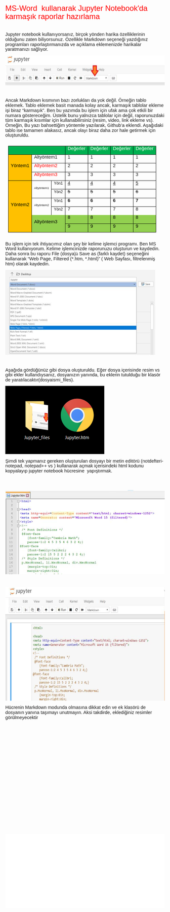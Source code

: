 <html>

<head>
<meta http-equiv=Content-Type content="text/html; charset=windows-1252">
<meta name=Generator content="Microsoft Word 15 (filtered)">
<style>
<!--
 /* Font Definitions */
 @font-face
	{font-family:Wingdings;
	panose-1:5 0 0 0 0 0 0 0 0 0;}
@font-face
	{font-family:"Cambria Math";
	panose-1:2 4 5 3 5 4 6 3 2 4;}
@font-face
	{font-family:Calibri;
	panose-1:2 15 5 2 2 2 4 3 2 4;}
 /* Style Definitions */
 p.MsoNormal, li.MsoNormal, div.MsoNormal
	{margin-top:0in;
	margin-right:0in;
	margin-bottom:8.0pt;
	margin-left:0in;
	line-height:107%;
	font-size:11.0pt;
	font-family:"Calibri",sans-serif;}
a:link, span.MsoHyperlink
	{color:blue;
	text-decoration:underline;}
a:visited, span.MsoHyperlinkFollowed
	{color:#954F72;
	text-decoration:underline;}
p
	{margin-right:0in;
	margin-left:0in;
	font-size:12.0pt;
	font-family:"Times New Roman",serif;}
pre
	{mso-style-link:"HTML Preformatted Char";
	margin:0in;
	margin-bottom:.0001pt;
	font-size:10.0pt;
	font-family:"Courier New";}
span.HTMLPreformattedChar
	{mso-style-name:"HTML Preformatted Char";
	mso-style-link:"HTML Preformatted";
	font-family:"Courier New";}
.MsoChpDefault
	{font-family:"Calibri",sans-serif;}
.MsoPapDefault
	{margin-bottom:8.0pt;
	line-height:107%;}
@page WordSection1
	{size:595.3pt 841.9pt;
	margin:1.0in 1.0in 1.0in 1.0in;}
div.WordSection1
	{page:WordSection1;}
-->
</style>

</head>

<body lang=EN-GB link=blue vlink="#954F72">

<div class=WordSection1>

<p class=MsoNormal><span lang=TR style='font-size:18.0pt;line-height:107%;
color:red'>MS-Word  kullanarak Jupyter Notebook'da karma&#351;&#305;k raporlar
haz&#305;rlama</span></p>

<p class=MsoNormal><span lang=TR>&nbsp;</span></p>

<p class=MsoNormal><span lang=TR>Jupyter notebook kullan&#305;yorsan&#305;z, birçok
yönden harika özelliklerinin oldu&#287;unu zaten biliyorsunuz. Özellikle
Markdown seçene&#287;i yazd&#305;&#287;&#305;n&#305;z programlar&#305;
raporla&#351;t&#305;rman&#305;zda ve aç&#305;klama eklemenizde harikalar
yaratman&#305;z&#305; sa&#287;l&#305;yor.</span></p>

<p class=MsoNormal><span lang=TR><img width=601 height=94 id="Picture 1"
src="Jupyter_files/image001.jpg"></span></p>

<p class=MsoNormal><span lang=TR>&nbsp;</span></p>

<p class=MsoNormal><span lang=TR>Ancak Markdown k&#305;sm&#305;n&#305;n
baz&#305; zorluklar&#305; da yok de&#287;il. Örne&#287;in tablo eklemek. Tablo
eklemek basit manada kolay ancak, karma&#351;&#305;k tablolar ekleme i&#351;i
biraz “karma&#351;&#305;k”. Ben bu yaz&#305;mda bu i&#351;lem için ufak ama çok
etkili bir numara gösterece&#287;im. Üstelik bunu yaln&#305;zca tablolar için
de&#287;il, raporunuzdaki tüm karma&#351;&#305;k k&#305;s&#305;mlar için
kullanabilirsiniz (resim, video, link ekleme vs). Örne&#287;in, Bu yaz&#305;
bahsetti&#287;im yöntemle yaz&#305;larak, Github’a eklendi. A&#351;a&#287;&#305;daki
tablo ise tamamen alakas&#305;z, ancak olay&#305; biraz daha zor hale getirmek
için olu&#351;turuldu.</span></p>

<table class=MsoNormalTable border=0 cellspacing=0 cellpadding=0 align=left
 width=468 style='width:350.85pt;border-collapse:collapse;margin-left:6.75pt;
 margin-right:6.75pt'>
 <tr style='height:12.1pt'>
  <td width=198 colspan=3 style='width:148.15pt;border:solid windowtext 1.0pt;
  background:#00B050;padding:0in 5.4pt 0in 5.4pt;height:12.1pt'></td>
  <td width=66 style='width:49.4pt;border:solid windowtext 1.0pt;border-left:
  none;background:#00B050;padding:0in 5.4pt 0in 5.4pt;height:12.1pt'>
  <p class=MsoNormal><span style='color:white'>De&#287;erler</span></p>
  </td>
  <td width=66 style='width:49.4pt;border:solid windowtext 1.0pt;border-left:
  none;background:#00B050;padding:0in 5.4pt 0in 5.4pt;height:12.1pt'>
  <p class=MsoNormal><span style='color:white'>De&#287;erler</span></p>
  </td>
  <td width=70 style='width:52.8pt;border:solid windowtext 1.0pt;border-left:
  none;background:#00B050;padding:0in 5.4pt 0in 5.4pt;height:12.1pt'>
  <p class=MsoNormal><span style='color:white'>De&#287;erler</span></p>
  </td>
  <td width=68 style='width:51.1pt;border:solid windowtext 1.0pt;border-left:
  none;background:#00B050;padding:0in 5.4pt 0in 5.4pt;height:12.1pt'>
  <p class=MsoNormal><span style='color:white'>De&#287;erler</span></p>
  </td>
 </tr>
 <tr style='height:12.1pt'>
  <td width=68 rowspan=3 style='width:51.3pt;border:solid windowtext 1.0pt;
  border-top:none;background:#FFC000;padding:0in 5.4pt 0in 5.4pt;height:12.1pt'>
  <p class=MsoNormal><span style='color:black'>Yöntem1 </span></p>
  </td>
  <td width=129 colspan=2 style='width:96.85pt;border-top:none;border-left:
  none;border-bottom:solid windowtext 1.0pt;border-right:solid windowtext 1.0pt;
  padding:0in 5.4pt 0in 5.4pt;height:12.1pt'>
  <p class=MsoNormal>Altyöntem1</p>
  </td>
  <td width=66 style='width:49.4pt;border-top:none;border-left:none;border-bottom:
  solid windowtext 1.0pt;border-right:solid windowtext 1.0pt;padding:0in 5.4pt 0in 5.4pt;
  height:12.1pt'>
  <p class=MsoNormal>1</p>
  </td>
  <td width=66 style='width:49.4pt;border-top:none;border-left:none;border-bottom:
  solid windowtext 1.0pt;border-right:solid windowtext 1.0pt;padding:0in 5.4pt 0in 5.4pt;
  height:12.1pt'>
  <p class=MsoNormal>1</p>
  </td>
  <td width=70 style='width:52.8pt;border-top:none;border-left:none;border-bottom:
  solid windowtext 1.0pt;border-right:solid windowtext 1.0pt;padding:0in 5.4pt 0in 5.4pt;
  height:12.1pt'>
  <p class=MsoNormal>1</p>
  </td>
  <td width=68 style='width:51.1pt;border-top:none;border-left:none;border-bottom:
  solid windowtext 1.0pt;border-right:solid windowtext 1.0pt;padding:0in 5.4pt 0in 5.4pt;
  height:12.1pt'>
  <p class=MsoNormal>1</p>
  </td>
 </tr>
 <tr style='height:12.6pt'>
  <td width=129 colspan=2 style='width:96.85pt;border-top:none;border-left:
  none;border-bottom:solid windowtext 1.0pt;border-right:solid windowtext 1.0pt;
  padding:0in 5.4pt 0in 5.4pt;height:12.6pt'>
  <p class=MsoNormal><span style='color:red'>Altyöntem2</span></p>
  </td>
  <td width=66 style='width:49.4pt;border-top:none;border-left:none;border-bottom:
  solid windowtext 1.0pt;border-right:solid windowtext 1.0pt;padding:0in 5.4pt 0in 5.4pt;
  height:12.6pt'>
  <p class=MsoNormal>2</p>
  </td>
  <td width=66 style='width:49.4pt;border-top:none;border-left:none;border-bottom:
  solid windowtext 1.0pt;border-right:solid windowtext 1.0pt;padding:0in 5.4pt 0in 5.4pt;
  height:12.6pt'>
  <p class=MsoNormal>2</p>
  </td>
  <td width=70 style='width:52.8pt;border-top:none;border-left:none;border-bottom:
  solid windowtext 1.0pt;border-right:solid windowtext 1.0pt;padding:0in 5.4pt 0in 5.4pt;
  height:12.6pt'>
  <p class=MsoNormal>2</p>
  </td>
  <td width=68 style='width:51.1pt;border-top:none;border-left:none;border-bottom:
  solid windowtext 1.0pt;border-right:solid windowtext 1.0pt;padding:0in 5.4pt 0in 5.4pt;
  height:12.6pt'>
  <p class=MsoNormal>2</p>
  </td>
 </tr>
 <tr style='height:15.7pt'>
  <td width=129 colspan=2 style='width:96.85pt;border-top:none;border-left:
  none;border-bottom:solid windowtext 1.0pt;border-right:solid windowtext 1.0pt;
  padding:0in 5.4pt 0in 5.4pt;height:15.7pt'>
  <p class=MsoNormal><span style='color:red'>Altyöntem3</span></p>
  </td>
  <td width=66 style='width:49.4pt;border-top:none;border-left:none;border-bottom:
  solid windowtext 1.0pt;border-right:solid windowtext 1.0pt;padding:0in 5.4pt 0in 5.4pt;
  height:15.7pt'>
  <p class=MsoNormal>3</p>
  </td>
  <td width=66 style='width:49.4pt;border-top:none;border-left:none;border-bottom:
  solid windowtext 1.0pt;border-right:solid windowtext 1.0pt;padding:0in 5.4pt 0in 5.4pt;
  height:15.7pt'>
  <p class=MsoNormal>3</p>
  </td>
  <td width=70 style='width:52.8pt;border-top:none;border-left:none;border-bottom:
  solid windowtext 1.0pt;border-right:solid windowtext 1.0pt;padding:0in 5.4pt 0in 5.4pt;
  height:15.7pt'>
  <p class=MsoNormal>3</p>
  </td>
  <td width=68 style='width:51.1pt;border-top:none;border-left:none;border-bottom:
  solid windowtext 1.0pt;border-right:solid windowtext 1.0pt;padding:0in 5.4pt 0in 5.4pt;
  height:15.7pt'>
  <p class=MsoNormal>3</p>
  </td>
 </tr>
 <tr style='height:5.5pt'>
  <td width=68 rowspan=6 style='width:51.3pt;border:solid windowtext 1.0pt;
  border-top:none;background:#FFC000;padding:0in 5.4pt 0in 5.4pt;height:5.5pt'>
  <p class=MsoNormal><span style='color:black'>Yöntem2</span></p>
  </td>
  <td width=85 rowspan=2 style='width:63.5pt;border-top:none;border-left:none;
  border-bottom:solid windowtext 1.0pt;border-right:solid windowtext 1.0pt;
  padding:0in 5.4pt 0in 5.4pt;height:5.5pt'>
  <p class=MsoNormal><span style='font-size:7.0pt;line-height:107%'>Altyöntem1</span></p>
  </td>
  <td width=44 style='width:33.35pt;border-top:none;border-left:none;
  border-bottom:solid windowtext 1.0pt;border-right:solid windowtext 1.0pt;
  padding:0in 5.4pt 0in 5.4pt;height:5.5pt'>
  <p class=MsoNormal><span style='font-size:9.0pt;line-height:107%'>Yön1</span></p>
  </td>
  <td width=66 style='width:49.4pt;border-top:none;border-left:none;border-bottom:
  solid windowtext 1.0pt;border-right:solid windowtext 1.0pt;padding:0in 5.4pt 0in 5.4pt;
  height:5.5pt'>
  <p class=MsoNormal><u>4</u></p>
  </td>
  <td width=66 style='width:49.4pt;border-top:none;border-left:none;border-bottom:
  solid windowtext 1.0pt;border-right:solid windowtext 1.0pt;padding:0in 5.4pt 0in 5.4pt;
  height:5.5pt'>
  <p class=MsoNormal><u>4</u></p>
  </td>
  <td width=70 style='width:52.8pt;border-top:none;border-left:none;border-bottom:
  solid windowtext 1.0pt;border-right:solid windowtext 1.0pt;padding:0in 5.4pt 0in 5.4pt;
  height:5.5pt'>
  <p class=MsoNormal><u>4</u></p>
  </td>
  <td width=68 style='width:51.1pt;border-top:none;border-left:none;border-bottom:
  solid windowtext 1.0pt;border-right:solid windowtext 1.0pt;padding:0in 5.4pt 0in 5.4pt;
  height:5.5pt'>
  <p class=MsoNormal><u>5</u></p>
  </td>
 </tr>
 <tr style='height:12.1pt'>
  <td width=44 style='width:33.35pt;border-top:none;border-left:none;
  border-bottom:solid windowtext 1.0pt;border-right:solid windowtext 1.0pt;
  padding:0in 5.4pt 0in 5.4pt;height:12.1pt'>
  <p class=MsoNormal><span style='font-size:9.0pt;line-height:107%'>Yön2</span></p>
  </td>
  <td width=66 style='width:49.4pt;border-top:none;border-left:none;border-bottom:
  solid windowtext 1.0pt;border-right:solid windowtext 1.0pt;padding:0in 5.4pt 0in 5.4pt;
  height:12.1pt'>
  <p class=MsoNormal><s>5</s></p>
  </td>
  <td width=66 style='width:49.4pt;border-top:none;border-left:none;border-bottom:
  solid windowtext 1.0pt;border-right:solid windowtext 1.0pt;padding:0in 5.4pt 0in 5.4pt;
  height:12.1pt'>
  <p class=MsoNormal><s>5</s></p>
  </td>
  <td width=70 style='width:52.8pt;border-top:none;border-left:none;border-bottom:
  solid windowtext 1.0pt;border-right:solid windowtext 1.0pt;padding:0in 5.4pt 0in 5.4pt;
  height:12.1pt'>
  <p class=MsoNormal><s>5</s></p>
  </td>
  <td width=68 style='width:51.1pt;border-top:none;border-left:none;border-bottom:
  solid windowtext 1.0pt;border-right:solid windowtext 1.0pt;padding:0in 5.4pt 0in 5.4pt;
  height:12.1pt'>
  <p class=MsoNormal><s>6</s></p>
  </td>
 </tr>
 <tr style='height:12.6pt'>
  <td width=85 rowspan=2 style='width:63.5pt;border:none;border-right:solid windowtext 1.0pt;
  padding:0in 5.4pt 0in 5.4pt;height:12.6pt'>
  <p class=MsoNormal><span style='font-size:7.0pt;line-height:107%'>Altyöntem2</span></p>
  </td>
  <td width=44 style='width:33.35pt;border-top:none;border-left:none;
  border-bottom:solid windowtext 1.0pt;border-right:solid windowtext 1.0pt;
  padding:0in 5.4pt 0in 5.4pt;height:12.6pt'>
  <p class=MsoNormal><span style='font-size:9.0pt;line-height:107%'>Yön1</span></p>
  </td>
  <td width=66 style='width:49.4pt;border-top:none;border-left:none;border-bottom:
  solid windowtext 1.0pt;border-right:solid windowtext 1.0pt;padding:0in 5.4pt 0in 5.4pt;
  height:12.6pt'>
  <p class=MsoNormal><b>6</b></p>
  </td>
  <td width=66 style='width:49.4pt;border-top:none;border-left:none;border-bottom:
  solid windowtext 1.0pt;border-right:solid windowtext 1.0pt;padding:0in 5.4pt 0in 5.4pt;
  height:12.6pt'>
  <p class=MsoNormal><b>6</b></p>
  </td>
  <td width=70 style='width:52.8pt;border-top:none;border-left:none;border-bottom:
  solid windowtext 1.0pt;border-right:solid windowtext 1.0pt;padding:0in 5.4pt 0in 5.4pt;
  height:12.6pt'>
  <p class=MsoNormal><b>6</b></p>
  </td>
  <td width=68 style='width:51.1pt;border-top:none;border-left:none;border-bottom:
  solid windowtext 1.0pt;border-right:solid windowtext 1.0pt;padding:0in 5.4pt 0in 5.4pt;
  height:12.6pt'>
  <p class=MsoNormal><b>7</b></p>
  </td>
 </tr>
 <tr style='height:12.6pt'>
  <td width=44 style='width:33.35pt;border:none;border-right:solid windowtext 1.0pt;
  padding:0in 5.4pt 0in 5.4pt;height:12.6pt'>
  <p class=MsoNormal><span style='font-size:9.0pt;line-height:107%'>Yön2</span></p>
  </td>
  <td width=66 style='width:49.4pt;border:none;border-right:solid windowtext 1.0pt;
  padding:0in 5.4pt 0in 5.4pt;height:12.6pt'>
  <p class=MsoNormal>7</p>
  </td>
  <td width=66 style='width:49.4pt;border:none;border-right:solid windowtext 1.0pt;
  padding:0in 5.4pt 0in 5.4pt;height:12.6pt'>
  <p class=MsoNormal>7</p>
  </td>
  <td width=70 style='width:52.8pt;border:none;border-right:solid windowtext 1.0pt;
  padding:0in 5.4pt 0in 5.4pt;height:12.6pt'>
  <p class=MsoNormal>7</p>
  </td>
  <td width=68 style='width:51.1pt;border:none;border-right:solid windowtext 1.0pt;
  padding:0in 5.4pt 0in 5.4pt;height:12.6pt'>
  <p class=MsoNormal>8</p>
  </td>
 </tr>
 <tr style='height:12.6pt'>
  <td width=129 colspan=2 rowspan=2 style='width:96.85pt;border-top:none;
  border-left:none;border-bottom:solid windowtext 1.0pt;border-right:solid windowtext 1.0pt;
  background:#92D050;padding:0in 5.4pt 0in 5.4pt;height:12.6pt'>
  <p class=MsoNormal><span style='color:black'>Altyöntem3</span></p>
  </td>
  <td width=66 style='width:49.4pt;border-top:none;border-left:none;border-bottom:
  solid windowtext 1.0pt;border-right:solid windowtext 1.0pt;background:#92D050;
  padding:0in 5.4pt 0in 5.4pt;height:12.6pt'>
  <p class=MsoNormal><span style='color:black'>8</span></p>
  </td>
  <td width=66 style='width:49.4pt;border-top:none;border-left:none;border-bottom:
  solid windowtext 1.0pt;border-right:solid windowtext 1.0pt;background:#92D050;
  padding:0in 5.4pt 0in 5.4pt;height:12.6pt'>
  <p class=MsoNormal><span style='color:black'>8</span></p>
  </td>
  <td width=70 style='width:52.8pt;border-top:none;border-left:none;border-bottom:
  solid windowtext 1.0pt;border-right:solid windowtext 1.0pt;background:#92D050;
  padding:0in 5.4pt 0in 5.4pt;height:12.6pt'>
  <p class=MsoNormal><span style='color:black'>8</span></p>
  </td>
  <td width=68 style='width:51.1pt;border-top:none;border-left:none;border-bottom:
  solid windowtext 1.0pt;border-right:solid windowtext 1.0pt;background:#92D050;
  padding:0in 5.4pt 0in 5.4pt;height:12.6pt'>
  <p class=MsoNormal><span style='color:black'>8</span></p>
  </td>
 </tr>
 <tr style='height:12.6pt'>
  <td width=66 style='width:49.4pt;border-top:none;border-left:none;border-bottom:
  solid windowtext 1.0pt;border-right:solid windowtext 1.0pt;background:#92D050;
  padding:0in 5.4pt 0in 5.4pt;height:12.6pt'>
  <p class=MsoNormal><span style='color:black'>9</span></p>
  </td>
  <td width=66 style='width:49.4pt;border-top:none;border-left:none;border-bottom:
  solid windowtext 1.0pt;border-right:solid windowtext 1.0pt;background:#92D050;
  padding:0in 5.4pt 0in 5.4pt;height:12.6pt'>
  <p class=MsoNormal><span style='color:black'>9</span></p>
  </td>
  <td width=70 style='width:52.8pt;border-top:none;border-left:none;border-bottom:
  solid windowtext 1.0pt;border-right:solid windowtext 1.0pt;background:#92D050;
  padding:0in 5.4pt 0in 5.4pt;height:12.6pt'>
  <p class=MsoNormal><span style='color:black'>9</span></p>
  </td>
  <td width=68 style='width:51.1pt;border-top:none;border-left:none;border-bottom:
  solid windowtext 1.0pt;border-right:solid windowtext 1.0pt;background:#92D050;
  padding:0in 5.4pt 0in 5.4pt;height:12.6pt'>
  <p class=MsoNormal><span style='color:black'>9</span></p>
  </td>
 </tr>
</table>

<p class=MsoNormal><span lang=TR>&nbsp;</span></p>

<p class=MsoNormal><span lang=TR>&nbsp;</span></p>

<p class=MsoNormal><span lang=TR>&nbsp;</span></p>

<p class=MsoNormal><span lang=TR>&nbsp;</span></p>

<p class=MsoNormal><span lang=TR>&nbsp;</span></p>

<p class=MsoNormal><span lang=TR>&nbsp;</span></p>

<p class=MsoNormal><span lang=TR>&nbsp;</span></p>

<p class=MsoNormal><span lang=TR>&nbsp;</span></p>

<p class=MsoNormal><span lang=TR>&nbsp;</span></p>

<p class=MsoNormal><span lang=TR>&nbsp;</span></p>

<p class=MsoNormal><span lang=TR>&nbsp;</span></p>

<p class=MsoNormal><span lang=TR>&nbsp;</span></p>

<p class=MsoNormal><span lang=TR>Bu i&#351;lem için tek ihtiyac&#305;m&#305;z
olan &#351;ey bir kelime i&#351;lemci program&#305;. Ben MS Word
kullan&#305;yorum. Kelime i&#351;lemcinizde raporunuzu olu&#351;turun ve
kaydedin. Daha sonra bu raporu File (dosya)</span><span lang=TR
style='font-family:Wingdings'>à</span><span lang=TR> Save as (farkl&#305;
kaydet) seçene&#287;ini kullanarak “Web Page, Filtered (*.htm, *.html)” ( Web
Sayfas&#305;, filtrelenmi&#351; htm) olarak kaydedin. </span></p>

<p class=MsoNormal><span lang=TR><img width=474 height=268 id="Picture 2"
src="Jupyter_files/image002.jpg"></span></p>

<p class=MsoNormal><span lang=TR>&nbsp;</span></p>

<p class=MsoNormal><span lang=TR>A&#351;a&#287;&#305;da gördü&#287;ünüz gibi
dosya olu&#351;turuldu. E&#287;er dosya içerisinde resim vs gibi ekler
kulland&#305;ysan&#305;z, dosyan&#305;z&#305;n yan&#305;nda, bu eklerin
tutuldu&#287;u bir klasör de yarat&#305;lacakt&#305;r(dosyaismi_files).</span></p>

<p class=MsoNormal><img width=313 height=215 id="Picture 3"
src="Jupyter_files/image003.png"></p>

<p class=MsoNormal><span lang=TR>&#350;imdi tek yapman&#305;z gereken
olu&#351;turulan dosyay&#305; bir metin editörü (notdefteri-notepad, notepad++
vs ) kullanarak açmak içerisindeki html kodunu kopyalay&#305;p jupyter notebook
hücresine  yap&#305;&#351;t&#305;rmak. </span></p>

<p class=MsoNormal><span lang=TR>&nbsp;</span></p>

<p class=MsoNormal><span lang=TR><br>
</span><img width=551 height=265 id="Picture 4" src="Jupyter_files/image004.jpg"></p>

<p class=MsoNormal><span lang=TR>&nbsp;</span></p>

<p class=MsoNormal><span lang=TR><img width=601 height=358 id="Picture 5"
src="Jupyter_files/image005.jpg"></span></p>

<p class=MsoNormal><span lang=TR>Hücrenin Markdown modunda olmas&#305;na dikkat
edin ve ek klasörü de dosyan&#305;n yan&#305;na ta&#351;&#305;may&#305;
unutmay&#305;n. Aksi takdirde, ekledi&#287;iniz resimler görülmeyecektir</span></p>

<p class=MsoNormal><span lang=TR>&nbsp;</span></p>

<p class=MsoNormal><span lang=TR><br>
<br>
<br>
</span></p>

<p class=MsoNormal><span lang=TR>&nbsp;</span></p>

<p class=MsoNormal><span lang=TR>&nbsp;</span></p>

<p class=MsoNormal><span lang=TR>&nbsp;</span></p>

<p class=MsoNormal><span lang=TR>&nbsp;</span></p>

<p class=MsoNormal><span lang=TR>&nbsp;</span></p>

<p class=MsoNormal><span lang=TR>&nbsp;</span></p>

<p class=MsoNormal><span lang=TR>&nbsp;</span></p>

<p class=MsoNormal><span lang=TR>&nbsp;</span></p>

<p class=MsoNormal><span lang=TR>&nbsp;</span></p>

<p class=MsoNormal><span lang=TR>&nbsp;</span></p>

<p class=MsoNormal style='margin-bottom:0in;margin-bottom:.0001pt;line-height:
normal;background:white;vertical-align:baseline'><span style='font-size:12.0pt;
color:black'>&nbsp;</span></p>

<p class=MsoNormal style='margin-bottom:0in;margin-bottom:.0001pt;line-height:
normal;background:white;vertical-align:baseline'><span style='font-size:12.0pt;
color:black'>&nbsp;</span></p>

<p class=MsoNormal style='margin-bottom:0in;margin-bottom:.0001pt;line-height:
normal;background:white;vertical-align:baseline'><span style='font-size:12.0pt;
color:black'>&nbsp;</span></p>

<p class=MsoNormal style='margin-bottom:0in;margin-bottom:.0001pt;line-height:
normal;background:white;vertical-align:baseline'><span style='font-size:12.0pt;
color:black'>&nbsp;</span></p>

<p class=MsoNormal style='margin-bottom:0in;margin-bottom:.0001pt;line-height:
normal;background:white;vertical-align:baseline'><span style='font-size:12.0pt;
color:black'>&nbsp;</span></p>

<p class=MsoNormal style='margin-bottom:0in;margin-bottom:.0001pt;line-height:
normal;background:white;vertical-align:baseline'><span style='font-size:12.0pt;
color:black'>&nbsp;</span></p>

<p class=MsoNormal style='margin-bottom:0in;margin-bottom:.0001pt;line-height:
normal;background:white;vertical-align:baseline'><span style='font-size:12.0pt;
color:black'>&nbsp;</span></p>

<p class=MsoNormal style='margin-bottom:0in;margin-bottom:.0001pt;line-height:
normal;background:white;vertical-align:baseline'><span style='font-size:12.0pt;
color:black'>&nbsp;</span></p>

<p class=MsoNormal style='margin-bottom:0in;margin-bottom:.0001pt;line-height:
normal;background:white;vertical-align:baseline'><span style='font-size:12.0pt;
color:black'>&nbsp;</span></p>

<p class=MsoNormal style='margin-bottom:0in;margin-bottom:.0001pt;line-height:
normal;background:white;vertical-align:baseline'><span style='font-size:12.0pt;
color:black'>&nbsp;</span></p>

<p class=MsoNormal style='margin-bottom:0in;margin-bottom:.0001pt;line-height:
normal;background:white;vertical-align:baseline'><span style='font-size:12.0pt;
color:black'>&nbsp;</span></p>

<p class=MsoNormal style='margin-bottom:0in;margin-bottom:.0001pt;line-height:
normal;background:white;vertical-align:baseline'><span style='font-size:12.0pt;
color:black'>&nbsp;</span></p>

<p class=MsoNormal style='margin-bottom:0in;margin-bottom:.0001pt;line-height:
normal;background:white;vertical-align:baseline'><span style='font-size:12.0pt;
color:black'>&nbsp;</span></p>

<p class=MsoNormal><span lang=TR>&nbsp;</span></p>

</div>

</body>

</html>

